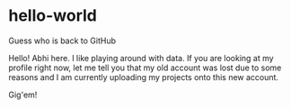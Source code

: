 # hello-world
Guess who is back to GitHub

Hello!
Abhi here. I like playing around with data. 
If you are looking at my profile right now, let me tell you that my old account was lost due to some reasons and I am currently uploading my projects onto this new account. 

Gig'em!
